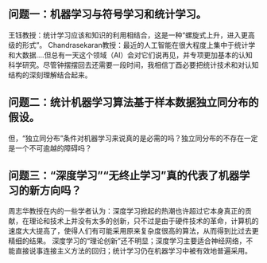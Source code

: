 ## 问题一：机器学习与符号学习和统计学习。
  王钰教授：统计学习应该和知识的利用相结合，这是一种“螺旋式上升，进入更高级的形式”。
  Chandrasekaran教授：最近的人工智能在很大程度上集中于统计学和大数据....但总有一天这个领域（AI）会对它们说再见，并专项更加基本的认知科学研究。尽管钟摆摆回去还需要一段时间，我相信丁酉必要把统计技术和对认知结构的深刻理解结合起来。
 
## 问题二：统计机器学习算法基于样本数据独立同分布的假设。
  但，“独立同分布”条件对机器学习来说真的是必需的吗？独立同分布的不存在一定是一个不可逾越的障碍吗？
  
## 问题三：“深度学习”“无终止学习”真的代表了机器学习的新方向吗？
  周志华教授在内的一些学者认为：深度学习掀起的热潮也许超过它本身真正的贡献，在理论和技术上并没有太多的创新，只不过是由于硬件技术的革命，计算机的速度大大提高了，使得人们有可能采用原来复杂度很高的算法，从而得到比过去更精细的结果。
  深度学习的“理论创新”还不明显；深度学习主要适合神经网络，不能直接说事连接主义方法的回归；统计学习仍在机器学习中被有效地普遍采用。
  
  
